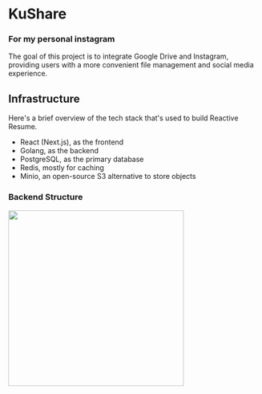 # KuShare

### For my personal instagram

The goal of this project is to integrate Google Drive and Instagram, providing users with a more convenient file management and social media experience.

## Infrastructure

Here's a brief overview of the tech stack that's used to build Reactive Resume.

- React (Next.js), as the frontend
- Golang, as the backend
- PostgreSQL, as the primary database
- Redis, mostly for caching
- Minio, an open-source S3 alternative to store objects

### Backend Structure

<img src="https://i.imgur.com/Ym9gARP.png" width="350px" />
